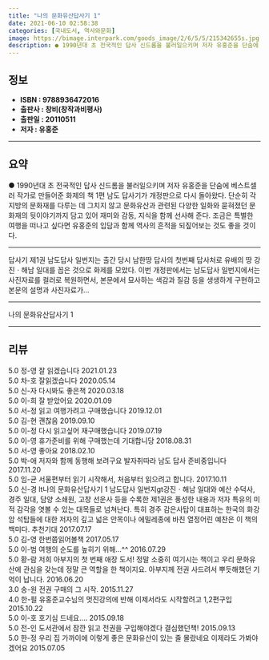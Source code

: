 ```yaml
---
title: "나의 문화유산답사기 1"
date: 2021-06-10 02:58:38
categories: [국내도서, 역사와문화]
image: https://bimage.interpark.com/goods_image/2/6/5/5/215342655s.jpg
description: ● 1990년대 초 전국적인 답사 신드롬을 불러일으키며 저자 유홍준을 단숨에 베스트셀러 작가로 만들어준 화제의 책 1편 남도 답사기가 개정판으로 다시 돌아왔다. 단순히 각 지방의 문화재를 다루는 데 그치지 않고 문화유산과 관련된 다양한 일화와 묻혀졌던 문화재의 뒷이야기까지 담고 있어
---
```


## **정보**

- **ISBN : 9788936472016**
- **출판사 : 창비(창작과비평사)**
- **출판일 : 20110511**
- **저자 : 유홍준**

------



## **요약**

●  1990년대 초 전국적인 답사 신드롬을 불러일으키며 저자 유홍준을 단숨에 베스트셀러 작가로 만들어준 화제의 책  1편 남도 답사기가 개정판으로 다시 돌아왔다. 단순히 각 지방의 문화재를 다루는 데 그치지 않고 문화유산과 관련된 다양한 일화와 묻혀졌던 문화재의 뒷이야기까지 담고 있어 재미와 감동, 지식을 함께 선사해 준다. 조금은 특별한 여행을 떠나고 싶다면 유홍준의 입담과 함께 역사의 흔적을 되짚어보는 것도 좋을 것이다.

------

답사기 제1권 남도답사 일번지는 출간 당시 남한땅 답사의 첫번째 답사처로 유배의 땅 강진ㆍ해남 일대를 꼽은 것으로 화제를 모았다. 이번 개정판에서는 남도답사 일번지에서는 사진자료를 컬러로 복원하면서, 본문에서 묘사하는 색감과 질감 등을 생생하게 구현하고 본문의 설명과 사진자료가... 

------


나의 문화유산답사기 1 

------


## **리뷰** 

5.0 정-영 잘 읽겠습니다 2021.01.23 <br/>5.0 차-호 잘읽겠습니다 2020.05.14 <br/>5.0 신-자 다시봐도 좋은책 2020.03.18 <br/>5.0 이-희 잘 받았어요 2020.01.09 <br/>5.0 서-정 읽고 여행가려고 구매했습니다 2019.12.01 <br/>5.0 김-현 괜찮음 2019.09.10 <br/>5.0 이-정 다시 읽고싶어 재구매했습니다 2019.07.19 <br/>5.0 이-영 휴가준비를 위해 구매했는데 기대합니당 2018.08.31 <br/>5.0 서-영 좋아요 2018.02.10 <br/>5.0 박-애 저자와 함께 동행해 보려구요
발자취따라 남도 답사 준비중입니다 2017.11.20 <br/>5.0 임-균 서울편부터 읽기 시작해서, 처음부터 읽으려고  합니다. 2017.10.11 <br/>5.0 신-경 lt나의 문화유산답사기 1  남도답사 일번지gt강진ㆍ해남 일대와 예산 수덕사, 경주 일대, 담양 소쇄원, 고창 선운사 등을 수록한 제1권은 풍성한 내용과 저자 특유의 미적 감각을 엿볼 수 있는 대목들로 넘쳐난다. 특히 경주 감은사탑이 대표하는 한국의 화강암 석탑들에 대한 저자의 깊고 넓은 안목이나 에밀레종에 바친 열정어린 예찬은 이 책의 백미다. 추천기대 2017.07.17 <br/>5.0 김-영 한번쯤읽어볼책 2017.05.17 <br/>5.0 이-범 여행의 순도를 높히기 위해...^^ 2016.07.29 <br/>5.0 황-람 저희 아부지의 첫 번째 애장 도서! 정말 소중히 여기시는 책이고 우리 문화유산에 관심을 갖는데 정말 큰 역할을 한 책이지요. 아부지께 전권 사드려서 뿌듯해했던 기억이 납니다. 2016.06.20 <br/>3.0 송-원 전권 구매의 그 시작. 2015.11.27 <br/>4.0 한-필 유홍준교수님의 멋진강의에 반해 이제서라도 시작할려고 1,2편구입 2015.10.22 <br/>5.0 이-호 호기심 드네요.... 2015.09.18 <br/>5.0 전-인 도서관에서 잠깐 읽고 전권을 구입해야겠다 결심했던책! 2015.09.13 <br/>5.0 한-정 우리 집 가까이에 이렇게 좋은 문화유산이 있는 줄 몰랐네요 이제라도 가봐야 겠어요 2015.07.05 <br/>
